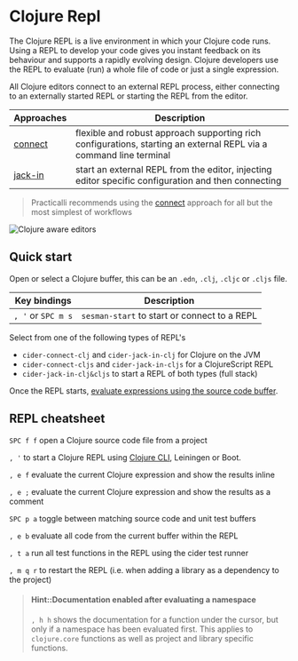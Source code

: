 # Clojure Repl
The Clojure REPL is a live environment in which your Clojure code runs.  Using a REPL to develop your code gives you instant feedback on its behaviour and supports a rapidly evolving design. Clojure developers use the REPL to evaluate (run) a whole file of code or just a single expression.

All Clojure editors connect to an external REPL process, either connecting to an externally started REPL or starting the REPL from the editor.

| Approaches                    | Description                                                                                                        |
|-------------------------------|--------------------------------------------------------------------------------------------------------------------|
| [connect](connect-to-repl.md) | flexible and robust approach supporting rich configurations, starting an external REPL via a command line terminal |
| [jack-in](jack-in-to-repl.md) | start an external REPL from the editor, injecting editor specific configuration and then connecting                |

> Practicalli recommends using the [connect](connect-to-repl.md) approach for all but the most simplest of workflows

![Clojure aware editors](https://raw.githubusercontent.com/practicalli/graphic-design/live/clojure/clojure-repl-terminal-editor.png)


## Quick start
Open or select a Clojure buffer, this can be an `.edn`, `.clj`, `.cljc` or `.cljs` file.

| Key bindings       | Description                                  |
|--------------------|----------------------------------------------|
| `, '` or `SPC m s` | `sesman-start` to start or connect to a REPL |

Select from one of the following types of REPL's
* `cider-connect-clj` and `cider-jack-in-clj` for Clojure on the JVM
* `cider-connect-cljs` and `cider-jack-in-cljs` for a ClojureScript REPL
* `cider-jack-in-clj&cljs` to start a REPL of both types (full stack)

Once the REPL starts, [evaluate expressions using the source code buffer](/evaluating-clojure/).


## REPL cheatsheet
`SPC f f` open a Clojure source code file from a project

`, '` to start a Clojure REPL using [Clojure CLI](http://practical.li/clojure/clojure-cli/install/install-clojure.html), Leiningen or Boot.

`, e f` evaluate the current Clojure expression and show the results inline

`, e ;` evaluate the current Clojure expression and show the results as a comment

`SPC p a` toggle between matching source code and unit test buffers

`, e b` evaluate all code from the current buffer within the REPL

`, t a` run all test functions in the REPL using the cider test runner

`, m q r` to restart the REPL (i.e. when adding a library as a dependency to the project)


> #### Hint::Documentation enabled after evaluating a namespace
> `, h h` shows the documentation for a function under the cursor, but only if a namespace has been evaluated first.  This applies to `clojure.core` functions as well as project and library specific functions.
